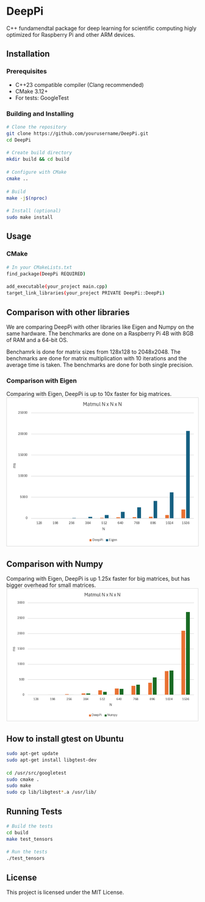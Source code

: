 # DeepPi

C++ fundamendtal package for deep learning for scientific computing higly optimized for Raspberry Pi and other ARM devices.

## Installation

### Prerequisites

- C++23 compatible compiler (Clang recommended)
- CMake 3.12+
- For tests: GoogleTest

### Building and Installing

```bash
# Clone the repository
git clone https://github.com/yourusername/DeepPi.git
cd DeepPi

# Create build directory
mkdir build && cd build

# Configure with CMake
cmake ..

# Build
make -j$(nproc)

# Install (optional)
sudo make install
```

## Usage
### CMake
```bash
# In your CMakeLists.txt
find_package(DeepPi REQUIRED)

add_executable(your_project main.cpp)
target_link_libraries(your_project PRIVATE DeepPi::DeepPi)
```

## Comparison with other libraries
We are comparing DeepPi with other libraries like Eigen and Numpy on the same hardware. The benchmarks are done on a Raspberry Pi 4B with 8GB of RAM and a 64-bit OS.

Benchamrk is done for matrix sizes from 128x128 to 2048x2048. The benchmarks are done for matrix multiplication with 10 iterations and the average time is taken. The benchmarks are done for both single precision.

### Comparison with Eigen
Comparing with Eigen, DeepPi is up to 10x faster for big matrices.
![plot](./benchmarks/eigen_vs_deeppi.png)

## Comparison with Numpy
Comparing with Eigen, DeepPi is up 1.25x faster for big matrices, but has bigger overhead for small matrices.
![plot](./benchmarks/numpy_vs_deeppi.png)

## How to install gtest on Ubuntu
```bash
sudo apt-get update
sudo apt-get install libgtest-dev

cd /usr/src/googletest
sudo cmake .
sudo make
sudo cp lib/libgtest*.a /usr/lib/
```

## Running Tests
```bash
# Build the tests
cd build
make test_tensors

# Run the tests
./test_tensors
```

## License
This project is licensed under the MIT License. 
```